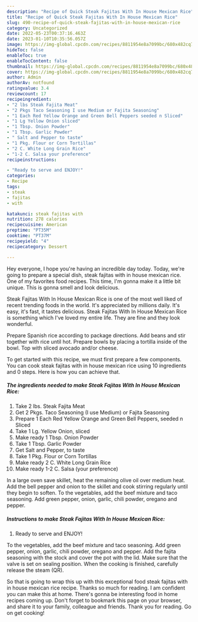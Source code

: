 ```yaml
---
description: "Recipe of Quick Steak Fajitas With In House Mexican Rice"
title: "Recipe of Quick Steak Fajitas With In House Mexican Rice"
slug: 490-recipe-of-quick-steak-fajitas-with-in-house-mexican-rice
category: Uncategorized
date: 2022-05-23T00:37:16.463Z
date: 2023-01-10T10:35:56.057Z
image: https://img-global.cpcdn.com/recipes/8811954e8a7099bc/680x482cq70/steak-fajitas-with-in-house-mexican-rice-recipe-main-photo.jpg
hideToc: false
enableToc: true
enableTocContent: false
thumbnail: https://img-global.cpcdn.com/recipes/8811954e8a7099bc/680x482cq70/steak-fajitas-with-in-house-mexican-rice-recipe-main-photo.jpg
cover: https://img-global.cpcdn.com/recipes/8811954e8a7099bc/680x482cq70/steak-fajitas-with-in-house-mexican-rice-recipe-main-photo.jpg
author: Admin
authorAv: notfound
ratingvalue: 3.4
reviewcount: 17
recipeingredient:
- "2 lbs Steak Fajita Meat"
- "2 Pkgs Taco Seasoning I use Medium or Fajita Seasoning"
- "1 Each Red Yellow Orange and Green Bell Peppers seeded n Sliced"
- "1 Lg Yellow Onion sliced"
- "1 Tbsp. Onion Powder"
- "1 Tbsp. Garlic Powder"
- " Salt and Pepper to taste"
- "1 Pkg. Flour or Corn Tortillas"
- "2 C. White Long Grain Rice"
- "1-2 C. Salsa your preference"
recipeinstructions:

- "Ready to serve and ENJOY!"
categories:
- Recipe
tags:
- steak
- fajitas
- with

katakunci: steak fajitas with 
nutrition: 278 calories
recipecuisine: American
preptime: "PT35M"
cooktime: "PT37M"
recipeyield: "4"
recipecategory: Dessert

---
```



Hey everyone, I hope you're having an incredible day today. Today, we're going to prepare a special dish, steak fajitas with in house mexican rice. One of my favorites food recipes. This time, I'm gonna make it a little bit unique. This is gonna smell and look delicious.

Steak Fajitas With In House Mexican Rice is one of the most well liked of recent trending foods in the world. It's appreciated by millions daily. It's easy, it's fast, it tastes delicious. Steak Fajitas With In House Mexican Rice is something which I've loved my entire life. They are fine and they look wonderful.

Prepare Spanish rice according to package directions. Add beans and stir together with rice until hot. Prepare bowls by placing a tortilla inside of the bowl. Top with sliced avocado and/or cheese.


To get started with this recipe, we must first prepare a few components. You can cook steak fajitas with in house mexican rice using 10 ingredients and 0 steps. Here is how you can achieve that.

<!--inarticleads1-->

##### The ingredients needed to make Steak Fajitas With In House Mexican Rice:

1. Take 2 lbs. Steak Fajita Meat
1. Get 2 Pkgs. Taco Seasoning (I use Medium) or Fajita Seasoning
1. Prepare 1 Each Red Yellow Orange and Green Bell Peppers, seeded n Sliced
1. Take 1 Lg. Yellow Onion, sliced
1. Make ready 1 Tbsp. Onion Powder
1. Take 1 Tbsp. Garlic Powder
1. Get  Salt and Pepper, to taste
1. Take 1 Pkg. Flour or Corn Tortillas
1. Make ready 2 C. White Long Grain Rice
1. Make ready 1-2 C. Salsa (your preference)


In a large oven save skillet, heat the remaining olive oil over medium heat. Add the bell pepper and onion to the skillet and cook stirring regularly until they begin to soften. To the vegetables, add the beef mixture and taco seasoning. Add green pepper, onion, garlic, chili powder, oregano and pepper. 

<!--inarticleads2-->

##### Instructions to make Steak Fajitas With In House Mexican Rice:


1. Ready to serve and ENJOY!

To the vegetables, add the beef mixture and taco seasoning. Add green pepper, onion, garlic, chili powder, oregano and pepper. Add the fajita seasoning with the stock and cover the pot with the lid. Make sure that the valve is set on sealing position. When the cooking is finished, carefully release the steam (QR). 

So that is going to wrap this up with this exceptional food steak fajitas with in house mexican rice recipe. Thanks so much for reading. I am confident you can make this at home. There's gonna be interesting food in home recipes coming up. Don't forget to bookmark this page on your browser, and share it to your family, colleague and friends. Thank you for reading. Go on get cooking!
